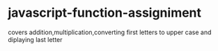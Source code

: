 # javascript-function-assigniment
covers addition,multiplication,converting first letters to upper case and diplaying last letter
